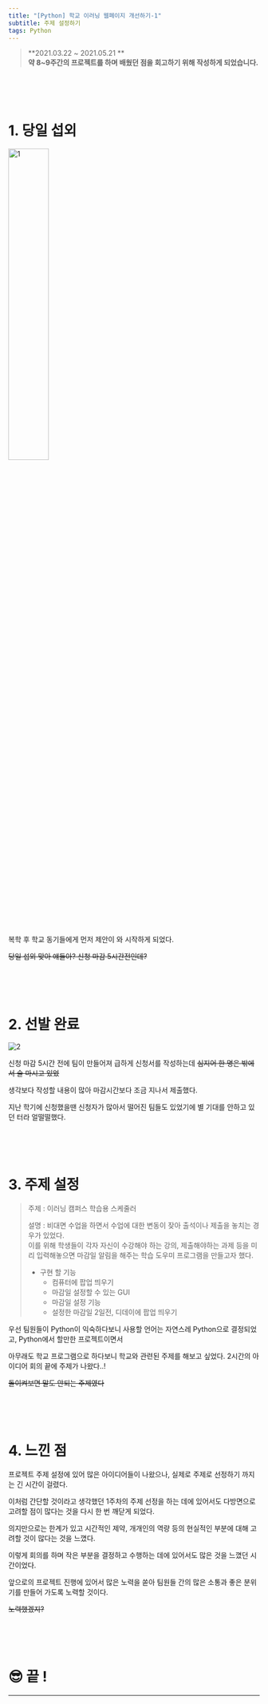 ```yaml
---
title: "[Python] 학교 이러닝 웹페이지 개선하기-1"
subtitle: 주제 설정하기
tags: Python
---
```

> **2021.03.22 ~ 2021.05.21 **  
> **약 8~9주간의 프로젝트를 하며 배웠던 점을 회고하기 위해 작성하게 되었습니다.**

<br>
<br>
<br>

# 1. 당일 섭외
<p><img src="https://user-images.githubusercontent.com/60254939/125378360-8db03880-e3c9-11eb-868e-736baa84f110.jpg" alt = "1" width = "40%" height = "40%"></p>

복학 후 학교 동기들에게 먼저 제안이 와 시작하게 되었다.

~~당일 섭외 맞아 얘들아? 신청 마감 5시간전인데?~~

<br>
<br>
<br>

# 2. 선발 완료
![2](https://user-images.githubusercontent.com/60254939/125379636-d963e180-e3cb-11eb-9cf3-5c97743e14fb.png)

신청 마감 5시간 전에 팀이 만들어져 급하게 신청서를 작성하는데 ~~심지어 한 명은 밖에서 술 마시고 있었~~

생각보다 작성할 내용이 많아 마감시간보다 조금 지나서 제출했다.

지난 학기에 신청했을땐 신청자가 많아서 떨어진 팀들도 있었기에 별 기대를 안하고 있던 터라 얼떨떨했다.

<br>
<br>
<br>

# 3. 주제 설정
> 주제 : 이러닝 캠퍼스 학습용 스케줄러
> 
> 설명 : 비대면 수업을 하면서 수업에 대한 변동이 잦아 출석이나 제출을 놓치는 경우가 있었다.   
> 이를 위해 학생들이 각자 자신이 수강해야 하는 강의, 제출해야하는 과제 등을 미리 입력해놓으면 마감일 알림을 해주는 학습 도우미 프로그램을 만들고자 했다.
> - 구현 할 기능
>   - 컴퓨터에 팝업 띄우기
>   - 마감일 설정할 수 있는 GUI
>   - 마감일 설정 기능
>   - 설정한 마감일 2일전, 디데이에 팝업 띄우기

우선 팀원들이 Python이 익숙하다보니 사용할 언어는 자연스레 Python으로 결정되었고, Python에서 할만한 프로젝트이면서

아무래도 학교 프로그램으로 하다보니 학교와 관련된 주제를 해보고 싶었다. 2시간의 아이디어 회의 끝에 주제가 나왔다..!

~~돌이켜보면 말도 안되는 주제였다~~
 
<br>
<br>
<br>

# 4. 느낀 점
프로젝트 주제 설정에 있어 많은 아이디어들이 나왔으나, 실제로 주제로 선정하기 까지는 긴 시간이 걸렸다. 

이처럼 간단할 것이라고 생각했던 1주차의 주제 선정을 하는 데에 있어서도 다방면으로 고려할 점이 많다는 것을 다시 한 번 깨닫게 되었다. 

의지만으로는 한계가 있고 시간적인 제약, 개개인의 역량 등의 현실적인 부분에 대해 고려할 것이 많다는 것을 느꼈다. 

이렇게 회의를 하며 작은 부분을 결정하고 수행하는 데에 있어서도 많은 것을 느꼈던 시간이었다. 

앞으로의 프로젝트 진행에 있어서 많은 노력을 쏟아 팀원들 간의 많은 소통과 좋은 분위기를 만들어 가도록 노력할 것이다.

~~노력했겠지?~~

<br>
<br> 
<br>

# 😎 끝 !


<!--more-->

---
